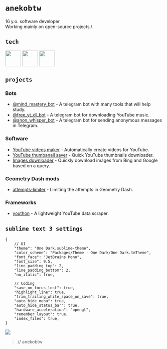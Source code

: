 # `anekobtw`
16 y.o. software developer\
Working mainly on open-source projects.\

## `tech`
<img src="https://cdn.jsdelivr.net/gh/devicons/devicon@latest/icons/python/python-original.svg" width=50 height=50 /> <img src="https://cdn.jsdelivr.net/gh/devicons/devicon@latest/icons/git/git-original.svg" width=50 height=50 /> <img src="https://cdn.jsdelivr.net/gh/devicons/devicon@latest/icons/docker/docker-original.svg" width=50 height=50 />

## `projects`
### Bots
- [@mind_mastery_bot](https://github.com/anekobtw/mind-mastery) - A telegram bot with many tools that will help study.
- [@free_yt_dl_bot](https://github.com/anekobtw/youtube-dl-bot) - A telegram bot for downloading YouTube music.
- [@anon_whisper_bot](https://github.com/anekobtw/anon_whisper_bot) - A telegram bot for sending anonymous messages in Telegram.
### Software
- [YouTube videos maker](https://github.com/anekobtw/yt-videos-maker) - Automatically create videos for YouTube.
- [YouTube thumbanail saver](https://github.com/anekobtw/youtube-thumbnail-saver) - Quick YouTube thumbnails downloader.
- [Images downloader](https://github.com/anekobtw/images-downloader) - Quickly download images from Bing and Google based on a query.
### Geometry Dash mods
- [attempts-limiter](https://github.com/anekobtw/attempts-limiter) - Limiting the attempts in Geometry Dash.
### Frameworks
- [youthon](https://github.com/anekobtw/youthon) - A lightweight YouTube data scraper.

## `sublime text 3 settings`
```
{
	// UI
	"theme": "One Dark.sublime-theme",
	"color_scheme": "Packages/Theme - One Dark/One Dark.tmTheme",
	"font_face": "JetBrains Mono",
	"font_size": 9.5,
	"line_padding_top": 2,
	"line_padding_bottom": 2,
	"no_italic": true,

	// Coding
	"save_on_focus_lost": true,
	"highlight_line": true,
	"trim_trailing_white_space_on_save": true,
	"auto_hide_menu": true,
	"auto_hide_status_bar": true,
	"hardware_acceleration": "opengl",
	"remember_layout": true,
	"index_files": true,
}
```

![](https://komarev.com/ghpvc/?username=anekobtw&label=Profile%20views&color=2d6ecf&style=flat)
> // anekobtw
